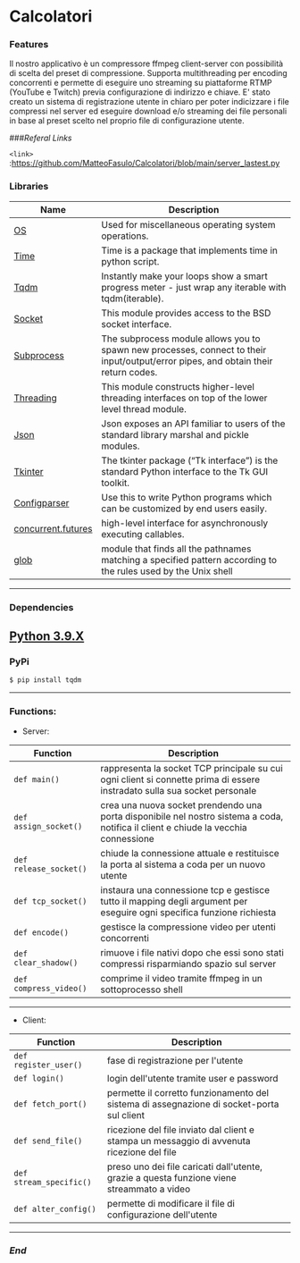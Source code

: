 # Calcolatori
### Features
Il nostro applicativo è un compressore ffmpeg client-server con possibilità di scelta del preset di compressione. Supporta multithreading per encoding concorrenti e permette di eseguire uno streaming su piattaforme RTMP (YouTube e Twitch) previa configurazione di indirizzo e chiave. E' stato creato un sistema di registrazione utente in chiaro per poter indicizzare i file compressi nel server ed eseguire download e/o streaming dei file personali in base al preset scelto nel proprio file di configurazione utente.


###*Referal Links*

`<link>` :<https://github.com/MatteoFasulo/Calcolatori/blob/main/server_lastest.py>

### Libraries

| Name | Description |
| ------------- | ------------------------------ |
| [OS] | Used for miscellaneous operating system operations.
| [Time] | Time is a package that implements time in python script.
| [Tqdm]| Instantly make your loops show a smart progress meter - just wrap any iterable with tqdm(iterable).
| [Socket] | This module provides access to the BSD socket interface.
| [Subprocess] | The subprocess module allows you to spawn new processes, connect to their input/output/error pipes, and obtain their return codes.
| [Threading] | This module constructs higher-level threading interfaces on top of the lower level thread module.
| [Json] | Json exposes an API familiar to users of the standard library marshal and pickle modules.
| [Tkinter] | The tkinter package (“Tk interface”) is the standard Python interface to the Tk GUI toolkit.
| [Configparser] | Use this to write Python programs which can be customized by end users easily.
| [concurrent.futures] | high-level interface for asynchronously executing callables.
| [glob] | module that finds all the pathnames matching a specified pattern according to the rules used by the Unix shell

---
### Dependencies

[Python 3.9.X]
---
### PyPi

```sh
$ pip install tqdm
```

----
### Functions:                

- Server:
         
| Function                   | Description                    |
| -------------------------- | ------------------------------ |
| `def main()`                        | rappresenta la socket TCP principale su cui ogni client si connette prima di essere instradato sulla sua socket personale|
| `def assign_socket()`               | crea una nuova socket prendendo una porta disponibile nel nostro sistema a coda, notifica il client e chiude la vecchia connessione|
| `def release_socket()`              | chiude la connessione attuale e restituisce la porta al sistema a coda per un nuovo utente|
| `def tcp_socket()`                  | instaura una connessione tcp e gestisce tutto il mapping degli argument per eseguire ogni specifica funzione richiesta|
| `def encode()`                      | gestisce la compressione video per utenti concorrenti|
| `def clear_shadow()`                | rimuove i file nativi dopo che essi sono stati compressi risparmiando spazio sul server|
| `def compress_video()`              | comprime il video tramite ffmpeg in un sottoprocesso shell|

----

- Client:

| Function      | Description                    |
| ------------- | ------------------------------ |
| `def register_user()`   | fase di registrazione per l'utente|
| `def login()`      | login dell'utente tramite user e password|
| `def fetch_port()`   | permette il corretto funzionamento del sistema di assegnazione di socket-porta sul client|
| `def send_file()`   | ricezione del file inviato dal client e stampa un messaggio di avvenuta ricezione del file|
| `def stream_specific()`   | preso uno dei file caricati dall'utente, grazie a questa funzione viene streammato a video|
| `def alter_config()`   | permette di modificare il file di configurazione dell'utente|

----

### *End*


[Python 3.9.X]: <https://www.python.org/downloads/release/python-390/>
[OS]: <https://docs.python.org/3/library/os.html>
[Time]: <https://docs.python.org/3/library/time.html> 
[Tqdm]: <https://pypi.org/project/tqdm/>
[Socket]: <https://docs.python.org/3/library/socket.html> 
[Subprocess]: <https://docs.python.org/3/library/subprocess.html>
[Threading]: <https://docs.python.org/3/library/threading.html>
[Json]: <https://docs.python.org/3/library/json.html>
[Tkinter]: <https://docs.python.org/3/library/tkinter.html> 
[Configparser]: <https://docs.python.org/3/library/configparser.html>
[concurrent.futures]: <https://docs.python.org/3/library/concurrent.futures.html>
[glob]: <https://docs.python.org/3/library/glob.html>

